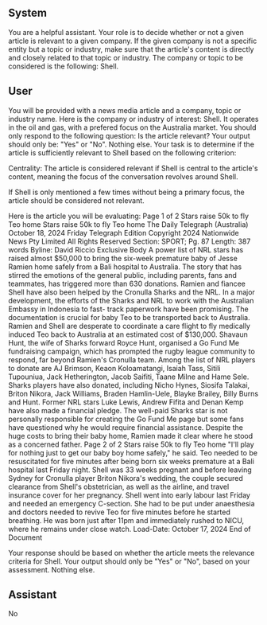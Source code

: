 ## System

You are a helpful assistant. Your role is to decide whether or not a given article is relevant to a given company. If the given company is not a specific entity but a topic or industry, make sure that the article's content is directly and closely related to that topic or industry. The company or topic to be considered is the following: Shell.

## User


You will be provided with a news media article and a company, topic or industry name. Here is the company or industry of interest: Shell. It operates in the oil and gas, with a prefered focus on the Australia market. You should only respond to the following question: Is the article relevant? Your output should only be: "Yes" or "No". Nothing else. Your task is to determine if the article is sufficiently relevant to Shell based on the following criterion:

Centrality: The article is considered relevant if Shell is central to the article's content, meaning the focus of the conversation revolves around Shell.

If Shell is only mentioned a few times without being a primary focus, the article should be considered not relevant.

Here is the article you will be evaluating: Page 1 of 2
Stars raise 50k to fly Teo home
Stars raise 50k to fly Teo home
The Daily Telegraph (Australia)
October 18, 2024 Friday
Telegraph Edition
Copyright 2024 Nationwide News Pty Limited All Rights Reserved
Section: SPORT; Pg. 87
Length: 387 words
Byline: David Riccio Exclusive
Body
A power list of NRL stars has raised almost $50,000 to bring the six-week premature baby of Jesse Ramien home 
safely from a Bali hospital to Australia.
The story that has stirred the emotions of the general public, including parents, fans and teammates, has triggered 
more than 630 donations. Ramien and fiancee Shell have also been helped by the Cronulla Sharks and the NRL.
In a major development, the efforts of the Sharks and NRL to work with the Australian Embassy in Indonesia to fast-
track paperwork have been promising. The documentation is crucial for baby Teo to be transported back to 
Australia.
Ramien and Shell are desperate to coordinate a care flight to fly medically induced Teo back to Australia at an 
estimated cost of $130,000.
Shavaun Hunt, the wife of Sharks forward Royce Hunt, organised a Go Fund Me fundraising campaign, which has 
prompted the rugby league community to respond, far beyond Ramien's Cronulla team.
Among the list of NRL players to donate are AJ Brimson, Keaon Koloamatangi, Isaiah Tass, Sitili Tupouniua, Jack 
Hetherington, Jacob Saifiti, Taane Milne and Hame Sele.
Sharks players have also donated, including Nicho Hynes, Siosifa Talakai, Briton Nikora, Jack Williams, Braden 
Hamlin-Uele, Blayke Brailey, Billy Burns and Hunt.
Former NRL stars Luke Lewis, Andrew Fifita and Denan Kemp have also made a financial pledge.
The well-paid Sharks star is not personally responsible for creating the Go Fund Me page but some fans have 
questioned why he would require financial assistance.
Despite the huge costs to bring their baby home, Ramien made it clear where he stood as a concerned father.
Page 2 of 2
Stars raise 50k to fly Teo home
"I'll play for nothing just to get our baby boy home safely," he said. Teo needed to be resuscitated for five minutes 
after being born six weeks premature at a Bali hospital last Friday night.
Shell was 33 weeks pregnant and before leaving Sydney for Cronulla player Briton Nikora's wedding, the couple 
secured clearance from Shell's obstetrician, as well as the airline, and travel insurance cover for her pregnancy.
Shell went into early labour last Friday and needed an emergency C-section. She had to be put under anaesthesia 
and doctors needed to revive Teo for five minutes before he started breathing. He was born just after 11pm and 
immediately rushed to NICU, where he remains under close watch.
Load-Date: October 17, 2024
End of Document

Your response should be based on whether the article meets the relevance criteria for Shell.
Your output should only be "Yes" or "No", based on your assessment. Nothing else.
            

## Assistant

No

